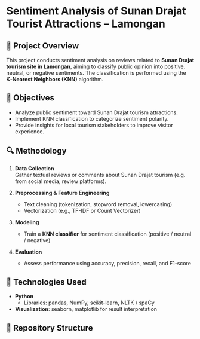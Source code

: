 # Sentiment Analysis of Sunan Drajat Tourist Attractions – Lamongan

## 📌 Project Overview
This project conducts sentiment analysis on reviews related to **Sunan Drajat tourism site in Lamongan**, aiming to classify public opinion into positive, neutral, or negative sentiments. The classification is performed using the **K‑Nearest Neighbors (KNN)** algorithm.

## 🧠 Objectives
- Analyze public sentiment toward Sunan Drajat tourism attractions.
- Implement KNN classification to categorize sentiment polarity.
- Provide insights for local tourism stakeholders to improve visitor experience.

## 🔍 Methodology
1. **Data Collection**  
   Gather textual reviews or comments about Sunan Drajat tourism (e.g. from social media, review platforms).

2. **Preprocessing & Feature Engineering**  
   - Text cleaning (tokenization, stopword removal, lowercasing)  
   - Vectorization (e.g., TF-IDF or Count Vectorizer)

3. **Modeling**  
   - Train a **KNN classifier** for sentiment classification (positive / neutral / negative)

4. **Evaluation**  
   - Assess performance using accuracy, precision, recall, and F1-score

## 🧰 Technologies Used
- **Python**  
  - Libraries: pandas, NumPy, scikit-learn, NLTK / spaCy  
- **Visualization**: seaborn, matplotlib for result interpretation

## 📁 Repository Structure

